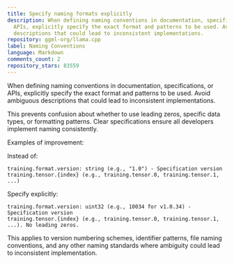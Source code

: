 ```yaml
---
title: Specify naming formats explicitly
description: When defining naming conventions in documentation, specifications, or
  APIs, explicitly specify the exact format and patterns to be used. Avoid ambiguous
  descriptions that could lead to inconsistent implementations.
repository: ggml-org/llama.cpp
label: Naming Conventions
language: Markdown
comments_count: 2
repository_stars: 83559
---
```


When defining naming conventions in documentation, specifications, or APIs, explicitly specify the exact format and patterns to be used. Avoid ambiguous descriptions that could lead to inconsistent implementations.

This prevents confusion about whether to use leading zeros, specific data types, or formatting patterns. Clear specifications ensure all developers implement naming consistently.

Examples of improvement:

Instead of:
```
training.format.version: string (e.g., "1.0") - Specification version
training.tensor.{index} (e.g., training.tensor.0, training.tensor.1, ...)
```

Specify explicitly:
```
training.format.version: uint32 (e.g., 10034 for v1.0.34) - Specification version
training.tensor.{index} (e.g., training.tensor.0, training.tensor.1, ...). No leading zeros.
```

This applies to version numbering schemes, identifier patterns, file naming conventions, and any other naming standards where ambiguity could lead to inconsistent implementation.